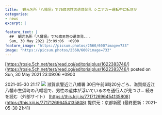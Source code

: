 ```yaml
---
title:  観光名所「八幡堀」で76歳男性の遺体発見 シニアカー運転中に転落か  
categories:
- news
excerpt: |
  
feature_text: |
  ##  観光名所「八幡堀」で76歳男性の遺体発...
  Sun, 30 May 2021 23:09:06  +0900
feature_image: "https://picsum.photos/2560/600?image=733"
image: "https://picsum.photos/2560/600?image=733"
---
```


[https://rosie.5ch.net/test/read.cgi/editorialplus/1622383746/](https://rosie.5ch.net/test/read.cgi/editorialplus/1622383746/)
posted on Sun, 30 May 2021 23:09:06  +0900

<!--more-->

2021-05-30 21:17 ![](https://contents.oricon.co.jp/upimg/article/3/1530/1530991/detail/img400/53564a85bc96bb5c6996353ffafbc03d60882c9f1c96070ce6954d7648899160.jpg) 滋賀県警近江八幡署 30日午前6時20分ごろ、滋賀県近江八幡市生須町の八幡堀で、男性の遺体が浮いているのを通行人が見つけ... 続きを読む（外部サイト） [https://this.kiji.is/771712696454135808](https://this.kiji.is/771712696454135808) 提供元：京都新聞 (最終更新：2021-05-30 21:41)
